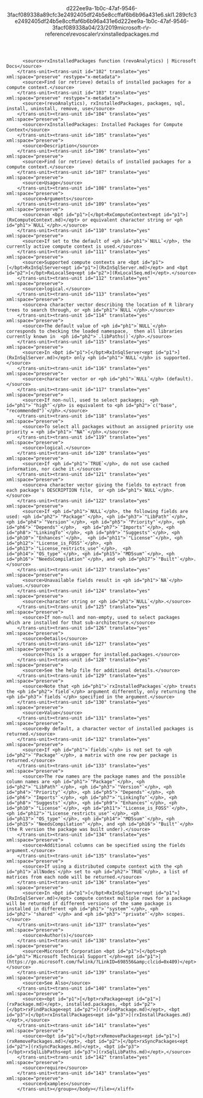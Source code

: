 <?xml version="1.0"?><xliff version="1.2" xmlns="urn:oasis:names:tc:xliff:document:1.2" xmlns:xsi="http://www.w3.org/2001/XMLSchema-instance" xsi:schemaLocation="urn:oasis:names:tc:xliff:document:1.2 xliff-core-1.2-transitional.xsd"><file datatype="xml" original="rxinstalledpackages.md" source-language="en-US" target-language="en-US"><header><tool tool-id="mdxliff" tool-name="mdxliff" tool-version="1.0-1931010" tool-company="Microsoft" /><xliffext:skl_file_name xmlns:xliffext="urn:microsoft:content:schema:xliffextensions">d222ee9a-1b0c-47af-9546-3facf089338a89cfc3e2492405df24b5e8ccffaf6b6b96a431e6.skl</xliffext:skl_file_name><xliffext:version xmlns:xliffext="urn:microsoft:content:schema:xliffextensions">1.2</xliffext:version><xliffext:ms.openlocfilehash xmlns:xliffext="urn:microsoft:content:schema:xliffextensions">89cfc3e2492405df24b5e8ccffaf6b6b96a431e6</xliffext:ms.openlocfilehash><xliffext:ms.sourcegitcommit xmlns:xliffext="urn:microsoft:content:schema:xliffextensions">d222ee9a-1b0c-47af-9546-3facf089338a</xliffext:ms.sourcegitcommit><xliffext:ms.lasthandoff xmlns:xliffext="urn:microsoft:content:schema:xliffextensions">04/23/2019</xliffext:ms.lasthandoff><xliffext:ms.openlocfilepath xmlns:xliffext="urn:microsoft:content:schema:xliffextensions">microsoft-r\r-reference\revoscaler\rxinstalledpackages.md</xliffext:ms.openlocfilepath></header><body><group id="content" extype="content"><trans-unit id="101" translate="yes" xml:space="preserve" restype="x-metadata">
          <source>rxInstalledPackages function (revoAnalytics) | Microsoft Docs</source>
        </trans-unit><trans-unit id="102" translate="yes" xml:space="preserve" restype="x-metadata">
          <source>Find (or retrieve) details of installed packages for a compute context.</source>
        </trans-unit><trans-unit id="103" translate="yes" xml:space="preserve" restype="x-metadata">
          <source>(revoAnalytics), rxInstalledPackages, packages, sql, install, uninstall, remove, use</source>
        </trans-unit><trans-unit id="104" translate="yes" xml:space="preserve">
          <source>rxInstalledPackages: Installed Packages for Compute Context</source>
        </trans-unit><trans-unit id="105" translate="yes" xml:space="preserve">
          <source>Description</source>
        </trans-unit><trans-unit id="106" translate="yes" xml:space="preserve">
          <source>Find (or retrieve) details of installed packages for a compute context.</source>
        </trans-unit><trans-unit id="107" translate="yes" xml:space="preserve">
          <source>Usage</source>
        </trans-unit><trans-unit id="108" translate="yes" xml:space="preserve">
          <source>Arguments</source>
        </trans-unit><trans-unit id="109" translate="yes" xml:space="preserve">
          <source>an <bpt id="p1">[</bpt>RxComputeContext<ept id="p1">](RxComputeContext.md)</ept> or equivalent character string or <ph id="ph1">`NULL`</ph>.</source>
        </trans-unit><trans-unit id="110" translate="yes" xml:space="preserve">
          <source>If set to the default of <ph id="ph1">`NULL`</ph>, the currently active compute context is used.</source>
        </trans-unit><trans-unit id="111" translate="yes" xml:space="preserve">
          <source>Supported compute contexts are <bpt id="p1">[</bpt>RxInSqlServer<ept id="p1">](RxInSqlServer.md)</ept> and <bpt id="p2">[</bpt>RxLocalSeq<ept id="p2">](RxLocalSeq.md)</ept>.</source>
        </trans-unit><trans-unit id="112" translate="yes" xml:space="preserve">
          <source>logical.</source>
        </trans-unit><trans-unit id="113" translate="yes" xml:space="preserve">
          <source>a character vector describing the location of R library  trees to search through, or <ph id="ph1">`NULL`</ph>.</source>
        </trans-unit><trans-unit id="114" translate="yes" xml:space="preserve">
          <source>The default value of <ph id="ph1">`NULL`</ph> corresponds to checking the loaded namespace,  then all libraries currently known in  <ph id="ph2">`.libPaths()`</ph>.</source>
        </trans-unit><trans-unit id="115" translate="yes" xml:space="preserve">
          <source>In <bpt id="p1">[</bpt>RxInSqlServer<ept id="p1">](RxInSqlServer.md)</ept> only <ph id="ph1">`NULL`</ph> is supported.</source>
        </trans-unit><trans-unit id="116" translate="yes" xml:space="preserve">
          <source>character vector or <ph id="ph1">`NULL`</ph> (default).</source>
        </trans-unit><trans-unit id="117" translate="yes" xml:space="preserve">
          <source>If non-null, used to select packages;  <ph id="ph1">`"high"`</ph> is equivalent to <ph id="ph2">`c("base", "recommended")`</ph>.</source>
        </trans-unit><trans-unit id="118" translate="yes" xml:space="preserve">
          <source>To select all packages without an assigned priority use priority = <ph id="ph1">`"NA"`</ph>.</source>
        </trans-unit><trans-unit id="119" translate="yes" xml:space="preserve">
          <source>logical.</source>
        </trans-unit><trans-unit id="120" translate="yes" xml:space="preserve">
          <source>If <ph id="ph1">`TRUE`</ph>, do not use cached information, nor cache it.</source>
        </trans-unit><trans-unit id="121" translate="yes" xml:space="preserve">
          <source>a character vector giving the fields to extract from each package's DESCRIPTION file,  or <ph id="ph1">`NULL`</ph>.</source>
        </trans-unit><trans-unit id="122" translate="yes" xml:space="preserve">
          <source>If <ph id="ph1">`NULL`</ph>, the following fields are used: <ph id="ph2">`"Package"`</ph>, <ph id="ph3">`"LibPath"`</ph>, <ph id="ph4">`"Version"`</ph>, <ph id="ph5">`"Priority"`</ph>, <ph id="ph6">`"Depends"`</ph>,  <ph id="ph7">`"Imports"`</ph>, <ph id="ph8">`"LinkingTo"`</ph>, <ph id="ph9">`"Suggests"`</ph>, <ph id="ph10">`"Enhances"`</ph>,  <ph id="ph11">`"License"`</ph>, <ph id="ph12">`"License_is_FOSS"`</ph>, <ph id="ph13">`"License_restricts_use"`</ph>,  <ph id="ph14">`"OS_type"`</ph>, <ph id="ph15">`"MD5sum"`</ph>, <ph id="ph16">`"NeedsCompilation"`</ph>, and <ph id="ph17">`"Built"`</ph>.</source>
        </trans-unit><trans-unit id="123" translate="yes" xml:space="preserve">
          <source>Unavailable fields result in <ph id="ph1">`NA`</ph> values.</source>
        </trans-unit><trans-unit id="124" translate="yes" xml:space="preserve">
          <source>character string or <ph id="ph1">`NULL`</ph>.</source>
        </trans-unit><trans-unit id="125" translate="yes" xml:space="preserve">
          <source>If non-null and non-empty, used to select packages  which are installed for that sub-architecture.</source>
        </trans-unit><trans-unit id="126" translate="yes" xml:space="preserve">
          <source>Details</source>
        </trans-unit><trans-unit id="127" translate="yes" xml:space="preserve">
          <source>This is a wrapper for installed.packages.</source>
        </trans-unit><trans-unit id="128" translate="yes" xml:space="preserve">
          <source>See the help file for additional details.</source>
        </trans-unit><trans-unit id="129" translate="yes" xml:space="preserve">
          <source>Note that <ph id="ph1">`rxInstalledPackages`</ph> treats the <ph id="ph2">`field`</ph> argument differently, only returning the <ph id="ph3">`fields`</ph> specified in the argument.</source>
        </trans-unit><trans-unit id="130" translate="yes" xml:space="preserve">
          <source>Value</source>
        </trans-unit><trans-unit id="131" translate="yes" xml:space="preserve">
          <source>By default, a character vector of installed packages is returned.</source>
        </trans-unit><trans-unit id="132" translate="yes" xml:space="preserve">
          <source>If <ph id="ph1">`fields`</ph> is not set to <ph id="ph2">`"Package"`</ph>, a matrix with one row per package is returned.</source>
        </trans-unit><trans-unit id="133" translate="yes" xml:space="preserve">
          <source>The row names are the package names and the possible column names are <ph id="ph1">`"Package"`</ph>, <ph id="ph2">`"LibPath"`</ph>, <ph id="ph3">`"Version"`</ph>, <ph id="ph4">`"Priority"`</ph>, <ph id="ph5">`"Depends"`</ph>, <ph id="ph6">`"Imports"`</ph>, <ph id="ph7">`"LinkingTo"`</ph>, <ph id="ph8">`"Suggests"`</ph>, <ph id="ph9">`"Enhances"`</ph>, <ph id="ph10">`"License"`</ph>, <ph id="ph11">`"License_is_FOSS"`</ph>, <ph id="ph12">`"License_restricts_use"`</ph>, <ph id="ph13">`"OS_type"`</ph>, <ph id="ph14">`"MD5sum"`</ph>, <ph id="ph15">`"NeedsCompilation"`</ph>, and <ph id="ph16">`"Built"`</ph> (the R version the package was built under).</source>
        </trans-unit><trans-unit id="134" translate="yes" xml:space="preserve">
          <source>Additional columns can be specified using the fields argument.</source>
        </trans-unit><trans-unit id="135" translate="yes" xml:space="preserve">
          <source>If using a distributed compute context with the <ph id="ph1">`allNodes`</ph> set to <ph id="ph2">`TRUE`</ph>, a list of matrices from each node will be returned.</source>
        </trans-unit><trans-unit id="136" translate="yes" xml:space="preserve">
          <source>In <bpt id="p1">[</bpt>RxInSqlServer<ept id="p1">](RxInSqlServer.md)</ept> compute context multiple rows for a package will be returned if different versions of the same package is installed in different <ph id="ph1">`"system"`</ph>, <ph id="ph2">`"shared"`</ph> and <ph id="ph3">`"private"`</ph> scopes.</source>
        </trans-unit><trans-unit id="137" translate="yes" xml:space="preserve">
          <source>Author(s)</source>
        </trans-unit><trans-unit id="138" translate="yes" xml:space="preserve">
          <source>Microsoft Corporation <bpt id="p1">[</bpt><ph id="ph1">`Microsoft Technical Support`</ph><ept id="p1">](https://go.microsoft.com/fwlink/?LinkID=698556&amp;clcid=0x409)</ept></source>
        </trans-unit><trans-unit id="139" translate="yes" xml:space="preserve">
          <source>See Also</source>
        </trans-unit><trans-unit id="140" translate="yes" xml:space="preserve">
          <source><bpt id="p1">[</bpt>rxPackage<ept id="p1">](rxPackage.md)</ept>, installed.packages, <bpt id="p2">[</bpt>rxFindPackage<ept id="p2">](rxFindPackage.md)</ept>, <bpt id="p3">[</bpt>rxInstallPackages<ept id="p3">](rxInstallPackages.md)</ept>,</source>
        </trans-unit><trans-unit id="141" translate="yes" xml:space="preserve">
          <source><bpt id="p1">[</bpt>rxRemovePackages<ept id="p1">](rxRemovePackages.md)</ept>, <bpt id="p2">[</bpt>rxSyncPackages<ept id="p2">](rxSyncPackages.md)</ept>, <bpt id="p3">[</bpt>rxSqlLibPaths<ept id="p3">](rxSqlLibPaths.md)</ept>,</source>
        </trans-unit><trans-unit id="142" translate="yes" xml:space="preserve">
          <source>require</source>
        </trans-unit><trans-unit id="143" translate="yes" xml:space="preserve">
          <source>Examples</source>
        </trans-unit></group></body></file></xliff>